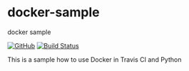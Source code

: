 # docker-sample
docker sample

[![GitHub](https://img.shields.io/github/license/mashape/apistatus.svg)](https://github.com/BurhanH/docker-sample/blob/master/LICENSE)
[![Build Status](https://travis-ci.org/BurhanH/docker-sample.svg?branch=master)](https://travis-ci.org/BurhanH/docker-sample)

This is a sample how to use Docker in Travis CI and Python
